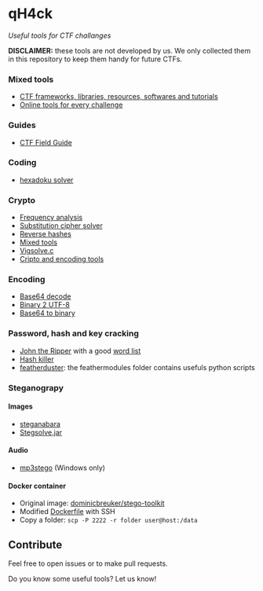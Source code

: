 # qH4ck
*Useful tools for CTF challanges*

**DISCLAIMER:** these tools are not developed by us. We only collected them in this repository to keep them handy for future CTFs.


### Mixed tools
- [CTF frameworks, libraries, resources, softwares and tutorials](https://github.com/apsdehal/awesome-ctf)
- [Online tools for every challenge](https://gchq.github.io/CyberChef/)


### Guides
- [CTF Field Guide](https://trailofbits.github.io/ctf/)


### Coding
- [hexadoku solver](tools/hexadoku-solver.py) 


### Crypto
- [Frequency analysis](http://crypto.interactive-maths.com/frequency-analysis-breaking-the-code.html)
- [Substitution cipher solver](https://quipqiup.com/)
- [Reverse hashes](https://crackstation.net/)
- [Mixed tools](http://rumkin.com/tools/cipher/)
- [Vigsolve.c](http://www.caesum.com/handbook/vigsolve.c)
- [Cripto and encoding tools](http://snarkles.net/scripts/sneak/sneak.php)


### Encoding
- [Base64 decode](https://www.base64decode.net/)
- [Binary 2 UTF-8](https://onlinebinarytools.com/convert-binary-to-utf8)
- [Base64 to binary](https://cryptii.com/pipes/base64-to-binary)


### Password, hash and key cracking
- [John the Ripper](https://www.openwall.com/john/) with a good [word list](http://www.caesum.com/handbook/johnfiles.zip)
- [Hash killer](https://hashkiller.co.uk)
- [featherduster](https://github.com/nccgroup/featherduster): the feathermodules folder contains usefuls python scripts


### Steganograpy

#### Images
- [steganabara](http://www.caesum.com/handbook/steganabara-1.1.1.tar.gz)
- [Stegsolve.jar](http://www.caesum.com/handbook/Stegsolve.jar)
   
#### Audio
- [mp3stego](http://www.petitcolas.net/fabien/software/MP3Stego_1_1_18.zip) (Windows only)

#### Docker container
- Original image: [dominicbreuker/stego-toolkit](https://hub.docker.com/r/dominicbreuker/stego-toolkit/)  
- Modified [Dockerfile](tools/Dockerfile) with SSH
- Copy a folder: `scp -P 2222 -r folder user@host:/data`

## Contribute
Feel free to open issues or to make pull requests.

Do you know some useful tools? Let us know!
